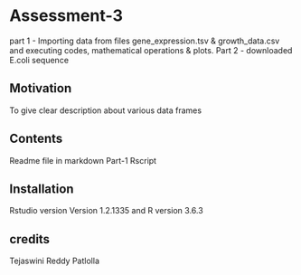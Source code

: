# Assessment-3
part 1 - Importing data from files gene_expression.tsv & growth_data.csv and executing codes, mathematical operations & plots.
Part 2 - downloaded E.coli sequence


## Motivation
To give clear description about various data frames

## Contents
Readme file in markdown
Part-1 Rscript

## Installation
Rstudio version Version 1.2.1335 and R version 3.6.3

## credits
Tejaswini Reddy Patlolla
